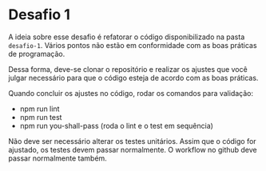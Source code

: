 # Desafio 1

A ideia sobre esse desafio é refatorar o código disponibilizado na pasta `desafio-1`. Vários pontos não estão em conformidade com as boas práticas de programação.

Dessa forma, deve-se clonar o repositório e realizar os ajustes que você julgar necessário para que o código esteja de acordo com as boas práticas.

Quando concluir os ajustes no código, rodar os comandos para validação:
- npm run lint
- npm run test
- npm run you-shall-pass (roda o lint e o test em sequência)

Não deve ser necessário alterar os testes unitários. Assim que o código for ajustado, os testes devem passar normalmente. O workflow no github deve passar normalmente também.